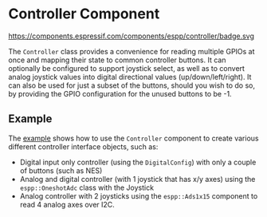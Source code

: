 # Controller Component

https://components.espressif.com/components/espp/controller/badge.svg

The `Controller` class provides a convenience for reading multiple GPIOs at once
and mapping their state to common controller buttons. It can optionally be
configured to support joystick select, as well as to convert analog joystick
values into digital directional values (up/down/left/right). It can also be used
for just a subset of the buttons, should you wish to do so, by providing the
GPIO configuration for the unused buttons to be -1.

## Example

The [example](./example) shows how to use the `Controller` component to create
various different controller interface objects, such as:
* Digital input only controller (using the `DigitalConfig`) with only a couple of buttons (such as NES)
* Analog and digital controller (with 1 joystick that has x/y axes) using the `espp::OneshotAdc` class with the Joystick
* Analog controller with 2 joysticks using the `espp::Ads1x15` component to read 4 analog axes over I2C.

